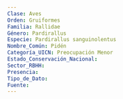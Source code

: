 ```yaml
---
Clase: Aves
Orden: Gruiformes
Familia: Rallidae
Género: Pardirallus
Especie: Pardirallus sanguinolentus
Nombre_Común: Pidén
Categoría_UICN: Preocupación Menor
Estado_Conservación_Nacional: 
Sector_RBHH: 
Presencia: 
Tipo_de_Dato: 
Fuente: 
---
```

